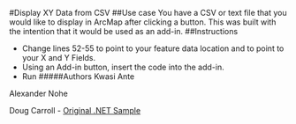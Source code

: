 #Display XY Data from CSV
##Use case
You have a CSV or text file that you would like to display in ArcMap after clicking a button.  This was built with the intention that it would be used as an add-in.
##Instructions
* Change lines 52-55 to point to your feature data location and to point to your X and Y Fields.
* Using an Add-in button, insert the code into the add-in.
* Run
#####Authors
Kwasi Ante

Alexander Nohe

Doug Carroll - [Original .NET Sample](https://github.com/Esri/developer-support/tree/master/arcobjects-net/display-XY-data-from-CSV)
